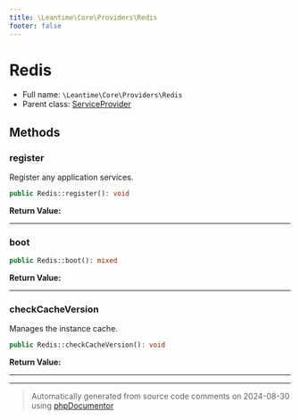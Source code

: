 ```yaml
---
title: \Leantime\Core\Providers\Redis
footer: false
---
```


# Redis





* Full name: `\Leantime\Core\Providers\Redis`
* Parent class: [ServiceProvider](../../../../classes.md)



## Methods

### register

Register any application services.

```php
public Redis::register(): void
```









**Return Value:**





---
### boot



```php
public Redis::boot(): mixed
```









**Return Value:**





---
### checkCacheVersion

Manages the instance cache.

```php
public Redis::checkCacheVersion(): void
```









**Return Value:**





---


---
> Automatically generated from source code comments on 2024-08-30 using [phpDocumentor](http://www.phpdoc.org/)
